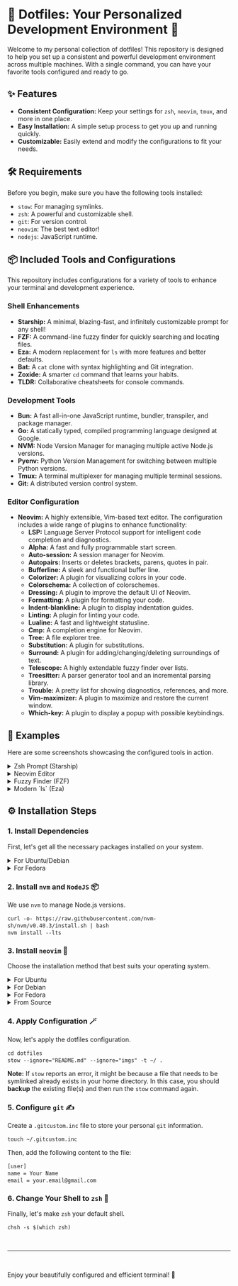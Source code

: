 # 🚀 Dotfiles: Your Personalized Development Environment 🚀

Welcome to my personal collection of dotfiles! This repository is designed to help you set up a consistent and powerful development environment across multiple machines. With a single command, you can have your favorite tools configured and ready to go.

## ✨ Features

-   **Consistent Configuration:** Keep your settings for `zsh`, `neovim`, `tmux`, and more in one place.
-   **Easy Installation:** A simple setup process to get you up and running quickly.
-   **Customizable:** Easily extend and modify the configurations to fit your needs.

## 🛠️ Requirements

Before you begin, make sure you have the following tools installed:

-   `stow`: For managing symlinks.
-   `zsh`: A powerful and customizable shell.
-   `git`: For version control.
-   `neovim`: The best text editor!
-   `nodejs`: JavaScript runtime.

## 📦 Included Tools and Configurations

This repository includes configurations for a variety of tools to enhance your terminal and development experience.

### Shell Enhancements

-   **Starship:** A minimal, blazing-fast, and infinitely customizable prompt for any shell!
-   **FZF:** A command-line fuzzy finder for quickly searching and locating files.
-   **Eza:** A modern replacement for `ls` with more features and better defaults.
-   **Bat:** A `cat` clone with syntax highlighting and Git integration.
-   **Zoxide:** A smarter `cd` command that learns your habits.
-   **TLDR:** Collaborative cheatsheets for console commands.

### Development Tools

-   **Bun:** A fast all-in-one JavaScript runtime, bundler, transpiler, and package manager.
-   **Go:** A statically typed, compiled programming language designed at Google.
-   **NVM:** Node Version Manager for managing multiple active Node.js versions.
-   **Pyenv:** Python Version Management for switching between multiple Python versions.
-   **Tmux:** A terminal multiplexer for managing multiple terminal sessions.
-   **Git:** A distributed version control system.

### Editor Configuration

-   **Neovim:** A highly extensible, Vim-based text editor. The configuration includes a wide range of plugins to enhance functionality:
    -   **LSP:** Language Server Protocol support for intelligent code completion and diagnostics.
    -   **Alpha:** A fast and fully programmable start screen.
    -   **Auto-session:** A session manager for Neovim.
    -   **Autopairs:** Inserts or deletes brackets, parens, quotes in pair.
    -   **Bufferline:** A sleek and functional buffer line.
    -   **Colorizer:** A plugin for visualizing colors in your code.
    -   **Colorschema:** A collection of colorschemes.
    -   **Dressing:** A plugin to improve the default UI of Neovim.
    -   **Formatting:** A plugin for formatting your code.
    -   **Indent-blankline:** A plugin to display indentation guides.
    -   **Linting:** A plugin for linting your code.
    -   **Lualine:** A fast and lightweight statusline.
    -   **Cmp:** A completion engine for Neovim.
    -   **Tree:** A file explorer tree.
    -   **Substitution:** A plugin for substitutions.
    -   **Surround:** A plugin for adding/changing/deleting surroundings of text.
    -   **Telescope:** A highly extendable fuzzy finder over lists.
    -   **Treesitter:** A parser generator tool and an incremental parsing library.
    -   **Trouble:** A pretty list for showing diagnostics, references, and more.
    -   **Vim-maximizer:** A plugin to maximize and restore the current window.
    -   **Which-key:** A plugin to display a popup with possible keybindings.

## 📸 Examples

Here are some screenshots showcasing the configured tools in action.

<details>
<summary>Zsh Prompt (Starship)</summary>
<img src="imgs/zsh.png" width="600px">
</details>

<details>
<summary>Neovim Editor</summary>
<img src="imgs/nvim.png" width="600px">
</details>

<details>
<summary>Fuzzy Finder (FZF)</summary>
<img src="imgs/fzf.png" width="600px">
</details>

<details>
<summary>Modern `ls` (Eza)</summary>
<img src="imgs/eza.png" width="600px">
</details>

## ⚙️ Installation Steps

### 1. Install Dependencies

First, let's get all the necessary packages installed on your system.

<details>
<summary>For Ubuntu/Debian</summary>

```shell
sudo apt update && sudo apt install -y stow zsh git neovim python3-neovim tmux tree tldr
```

</details>

<details>
<summary>For Fedora</summary>

```shell
sudo dnf install -y stow zsh git neovim python3-neovim tmux tree tldr
```

</details>

### 2. Install `nvm` and `NodeJS` 📦

We use `nvm` to manage Node.js versions.

```shell
curl -o- https://raw.githubusercontent.com/nvm-sh/nvm/v0.40.3/install.sh | bash
nvm install --lts
```

### 3. Install `neovim` 📝

Choose the installation method that best suits your operating system.

<details>
<summary>For Ubuntu</summary>

```shell
sudo add-apt-repository ppa:neovim-ppa/unstable -y
sudo apt update
sudo apt install make gcc ripgrep unzip git xclip neovim
```

</details>

<details>
<summary>For Debian</summary>

```shell
sudo apt update
sudo apt install make gcc ripgrep unzip git xclip curl

# Install nvim
curl -LO https://github.com/neovim/neovim/releases/latest/download/nvim-linux-x86_64.tar.gz
sudo rm -rf /opt/nvim-linux-x86_64
sudo mkdir -p /opt/nvim-linux-x86_64
sudo chmod a+rX /opt/nvim-linux-x86_64
sudo tar -C /opt -xzf nvim-linux-x86_64.tar.gz

# Make it available
sudo ln -sf /opt/nvim-linux-x86_64/bin/nvim /usr/local/bin/
```

</details>

<details>
<summary>For Fedora</summary>

```shell
sudo dnf install -y gcc make git ripgrep fd-find unzip neovim
```

</details>

<details>
<summary>From Source</summary>

```shell
sudo apt remove neovim
sudo apt autoremove
sudo apt install ninja-build gettext cmake unzip curl
git clone https://github.com/neovim/neovim
cd neovim
make CMAKE_BUILD_TYPE=RelWithDebInfo
cd build
cpack -G DEB
sudo dpkg -i --force-overwrite nvim-linux-x86_64.deb
```

</details>

### 4. Apply Configuration 🪄

Now, let's apply the dotfiles configuration.

```shell
cd dotfiles
stow --ignore="README.md" --ignore="imgs" -t ~/ .
```

**Note:** If `stow` reports an error, it might be because a file that needs to be symlinked already exists in your home directory. In this case, you should **backup** the existing file(s) and then run the `stow` command again.

### 5. Configure `git` ✍️

Create a `.gitcustom.inc` file to store your personal `git` information.

```shell
touch ~/.gitcustom.inc
```

Then, add the following content to the file:

```
[user]
name = Your Name
email = your.email@gmail.com
```

### 6. Change Your Shell to `zsh` 🐚

Finally, let's make `zsh` your default shell.

```shell
chsh -s $(which zsh)
```

<br>

---

<br>

Enjoy your beautifully configured and efficient terminal! 🎉

